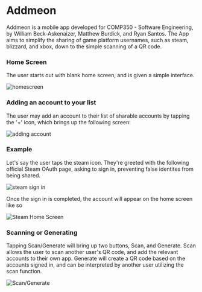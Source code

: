 # Addmeon

Addmeon is a mobile app developed for COMP350 - Software Engineering, by William Beck-Askenaizer, Matthew Burdick, and Ryan Santos. 
The App aims to simplify the sharing of game platform usernames, such as steam, blizzard, and xbox, down to the simple scanning of a QR code.

### Home Screen

The user starts out with blank home screen, and is given a simple interface. 

![homescreen](images/capture.png)

### Adding an account to your list

The user may add an account to their list of sharable accounts by tapping the '+' icon, which brings up the following screen:

![adding account](images/addaccount.png)

### Example

Let's say the user taps the steam icon. They're greeted with the following official Steam OAuth page, asking to sign in, preventing false identites from being shared.

![steam sign in](images/steamsignin.png)

Once the sign in is completed, the account will appear on the home screen like so

![Steam Home Screen](images/homescreensteam.png)


### Scanning or Generating

Tapping Scan/Generate will bring up two buttons, Scan, and Generate. Scan allows the user to scan another user's QR code, and add the relevant accounts to their own app.
Generate will create a QR code based on the accounts signed in, and can be interpreted by another user utilizing the scan function.

![Scan/Generate](images/scan-generate.png)